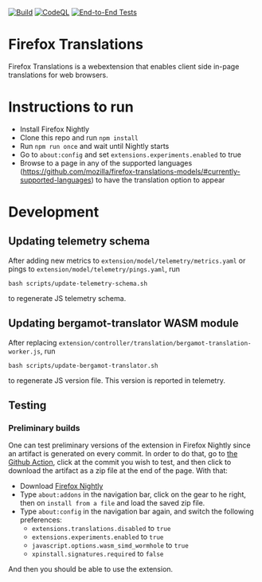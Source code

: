 [![Build](https://github.com/mozilla/firefox-translations/actions/workflows/build_main.yml/badge.svg)](https://github.com/mozilla/firefox-translations/actions/workflows/build_main.yml) [![CodeQL](https://github.com/mozilla/firefox-translations/actions/workflows/codeql-analysis.yml/badge.svg)](https://github.com/mozilla/firefox-translations/actions/workflows/codeql-analysis.yml) [![End-to-End Tests](https://github.com/mozilla/firefox-translations/actions/workflows/e2etest.yml/badge.svg?branch=main&event=push)](https://github.com/mozilla/firefox-translations/actions/workflows/e2etest.yml)


# Firefox Translations
Firefox Translations is a webextension that enables client side in-page translations for web browsers.

# Instructions to run
- Install Firefox Nightly
- Clone this repo and run `npm install`
- Run `npm run once` and wait until Nightly starts
- Go to `about:config` and set `extensions.experiments.enabled` to true
- Browse to a page in any of the supported languages (https://github.com/mozilla/firefox-translations-models/#currently-supported-languages) to have the translation option to appear


# Development

## Updating telemetry schema

After adding new metrics to `extension/model/telemetry/metrics.yaml` or pings to `extension/model/telemetry/pings.yaml`, run 
```
bash scripts/update-telemetry-schema.sh
```
to regenerate JS telemetry schema.

## Updating bergamot-translator WASM module

After replacing `extension/controller/translation/bergamot-translation-worker.js`, run

```
bash scripts/update-bergamot-translator.sh
```

to regenerate JS version file. This version is reported in telemetry.

## Testing

### Preliminary builds

One can test preliminary versions of the extension in Firefox Nightly since an artifact is generated on every commit. In order to do that, go to [the Github Action](https://github.com/mozilla/firefox-translations/actions/workflows/build_main.yml), click at the commit you wish to test, and then click to download the artifact as a zip file at the end of the page. With that:
- Download [Firefox Nightly](https://www.mozilla.org/en-US/firefox/all/#product-desktop-nightly)
- Type `about:addons` in the navigation bar, click on the gear to he right, then on `install from a file` and load the saved zip file.
- Type `about:config` in the navigation bar again, and switch the following preferences:
  * `extensions.translations.disabled` to `true`
  * `extensions.experiments.enabled` to `true` 
  * `javascript.options.wasm_simd_wormhole` to `true`
  * `xpinstall.signatures.required` to `false`

And then you should be able to use the extension. 
